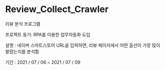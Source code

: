 # Review_Collect_Crawler

리뷰 분석 프로그램

프로젝트 동기: RPA를 이용한 업무자동화 도입

설명 : 네이버 스마트스토어 URL을 입력하면, 리뷰 페이지에서 어떤 옵션이 가장 많이 팔렸는지를 분석함

기간 : 2021 / 07 / 06 ~ 2021 / 07 / 09
